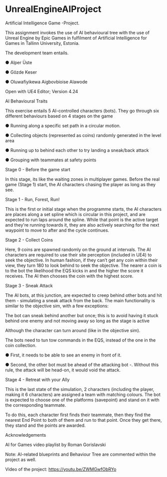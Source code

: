 # UnrealEngineAIProject

 Artificial Intelligence Game -Project.
 
This assignment invokes the use of AI behavioural tree with the use of Unreal Engine by Epic
Games in fulfilment of ​Artificial Intelligence for Games ​in Tallinn University, Estonia.

The development team entails.

● Alper Üste

● Gözde Keser

● Oluwafiyikewa Aigbovbioise Alawode

Open with UE4 Editor; Version 4.24

AI Behavioural Traits

This exercise entails 5 AI-controlled characters (bots). They go through six different behaviours based on 4 stages on the game

● Running along a specific set path in a circular motion.

● Collecting objects (represented as coins) randomly generated in the level area

● Running up to behind each other to try landing a sneak/back attack

● Grouping with teammates at safety points


Stage 0 - Before the game start

In this stage, its like the waiting zones in multiplayer games. Before the real game (Stage 1) start, the AI characters chasing the player as long as they see.

Stage 1 - Run, Forest, Run!

This is the first or initial stage when the programme starts, the AI characters are places along a set spline which is circular in this project, and are expected to run laps around the spline. While that point is the active target and they're running towards it, they are also actively searching for the next waypoint to move to after and the cycle continues.

Stage 2 - Collect Coins

Here, 9 coins are spawned randomly on the ground at intervals. The AI characters are required to use their site perception (included in UE4) to seek the objective.
In human fashion, if they can’t get any coin within their view, they turn 180 to look behind to seek the objective. The nearer a coin is to the bot the likelihood the EQS kicks in and the higher the score it receives. The AI then chooses the coin with the highest score.

Stage 3 - Sneak Attack

The AI bots, at this junction, are expected to creep behind other bots and hit them - simulating a sneak attack from the back. The main functionality is similar to the objective sim, with a few exceptions:

 The bot can sneak behind another but once; this is to avoid having it stuck behind one enemy and not moving away so long as the stage is active

Although the character can turn around (like in the objective sim).

The bots need to tun tow commands in the EQS, instead of the one in the coin collection.

● First, it needs to be able to see an enemy in front of it.

● Second, the other bot must be ahead of the attacking bot -. Without this rule, the attack
will be head-on, it would void the attack.

Stage 4 - Retreat with your Ally

This is the last state of the simulation, 2 characters (including the player, making it 6 characters) are assigned a team with matching colours. The bot is expected to choose one of the platforms (savepoint) and stand on it with the corresponding teammate.

To do this, each character first finds their teammate, then they find the nearest End Point to both of them and run to that point. Once they get there, they stand and the points are awarded.

Acknowledgements

AI for Games video playlist by Roman Gorislavski

Note: AI-related blueprints and Behaviour Tree are commented within the project as well.

Video of the project: https://youtu.be/ZWMGwfObRYo
